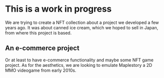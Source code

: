 # This is a work in progress

We are trying to create a NFT collection about a project we developed a few years ago.
It was about canned ice cream, which we hoped to sell in Japan, from where this project is based.

## An e-commerce project

Or at least to have e-commerce functionality and maybe some NFT game project. As for the aesthetics, we are looking to emulate Maplestory a 2D MMO videogame from early 2010s.
